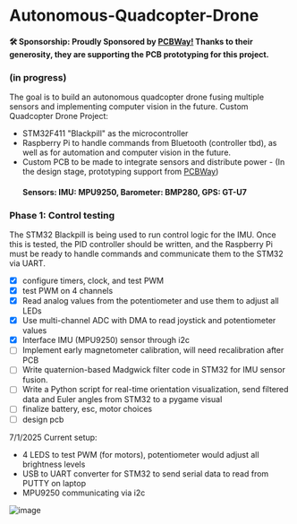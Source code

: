 # Autonomous-Quadcopter-Drone
#### 🛠️ Sponsorship: Proudly Sponsored by [PCBWay!](https://www.pcbway.com) Thanks to their generosity, they are supporting the PCB prototyping for this project. 
### (in progress)
The goal is to build an autonomous quadcopter drone fusing multiple sensors and implementing computer vision in the future. 
Custom Quadcopter Drone Project:
- STM32F411 "Blackpill" as the microcontroller
- Raspberry Pi to handle commands from Bluetooth (controller tbd), as well as for automation and computer vision in the future.
- Custom PCB to be made to integrate sensors and distribute power - (In the design stage, prototyping support from [PCBWay](https://www.pcbway.com))
  #### Sensors: IMU: MPU9250, Barometer: BMP280, GPS: GT-U7
 
### Phase 1: Control testing
The STM32 Blackpill is being used to run control logic for the IMU. Once this is tested, the PID controller should be written, and the Raspberry Pi must be ready to handle commands and communicate them to the STM32 via UART.

- [x] configure timers, clock, and test PWM
- [x] test PWM on 4 channels
- [x] Read analog values from the potentiometer and use them to adjust all LEDs
- [x] Use multi-channel ADC with DMA to read joystick and potentiometer values
- [x] Interface IMU (MPU9250) sensor through i2c
- [ ] Implement early magnetometer calibration, will need recalibration after PCB
- [ ] Write quaternion-based Madgwick filter code in STM32 for IMU sensor fusion.
- [ ] Write a Python script for real-time orientation visualization, send filtered data and Euler angles from STM32 to a pygame visual
- [ ] finalize battery, esc, motor choices
- [ ] design pcb

7/1/2025 Current setup: 
- 4 LEDS to test PWM (for motors), potentiometer would adjust all brightness levels
- USB to UART converter for STM32 to send serial data to read from PUTTY on laptop
- MPU9250 communicating via i2c

![image](https://github.com/user-attachments/assets/7bd714c2-9c71-4ed1-be03-569fdb4183a3)


